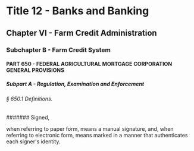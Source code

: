 
# Title 12 - Banks and Banking
## Chapter VI - Farm Credit Administration
### Subchapter B - Farm Credit System
#### PART 650 - FEDERAL AGRICULTURAL MORTGAGE CORPORATION GENERAL PROVISIONS
##### Subpart A - Regulation, Examination and Enforcement
###### § 650.1 Definitions.
####### Signed,

when referring to paper form, means a manual signature, and, when referring to electronic form, means marked in a manner that authenticates each signer's identity.
